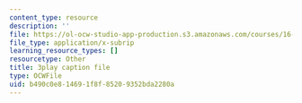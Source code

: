 ```yaml
---
content_type: resource
description: ''
file: https://ol-ocw-studio-app-production.s3.amazonaws.com/courses/16-687-private-pilot-ground-school-january-iap-2019/b490c0e814691f8f85209352bda2280a_xsO2Ip6eiaY.srt
file_type: application/x-subrip
learning_resource_types: []
resourcetype: Other
title: 3play caption file
type: OCWFile
uid: b490c0e8-1469-1f8f-8520-9352bda2280a
---
```

